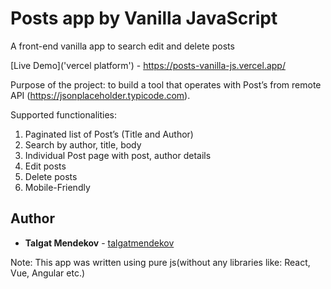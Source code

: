 # Posts  app by Vanilla JavaScript

A front-end vanilla app to search edit and delete posts

[Live Demo]('vercel platform') - https://posts-vanilla-js.vercel.app/

Purpose of the project: to build a tool that operates with Post’s from remote API (https://jsonplaceholder.typicode.com).

Supported functionalities:

1. Paginated list of Post’s (Title and Author)
2. Search by author, title, body
3. Individual Post page with post, author details
4. Edit posts
5. Delete posts
6. Mobile-Friendly

## Author

- **Talgat Mendekov** - [talgatmendekov](https://github.com/talgatmendekov)

Note: This app was written using pure js(without any libraries like: React, Vue, Angular etc.)
